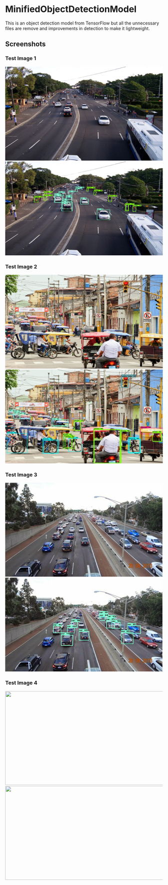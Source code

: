 # MinifiedObjectDetectionModel

This is an object detection model from TensorFlow but all the unnecessary files are remove and improvements in detection to make it lightweight.

## Screenshots

### Test Image 1
<img src="https://github.com/Vasu7052/MinifiedObjectDetectionModel/blob/master/test_images/object1.jpg" alt="" width="600" height="300">
<img src="https://github.com/Vasu7052/MinifiedObjectDetectionModel/blob/master/test_images/output1.jpg" alt="" width="600" height="300">

### Test Image 2
<img src="https://github.com/Vasu7052/MinifiedObjectDetectionModel/blob/master/test_images/object2.jpg" alt="" width="600" height="300">
<img src="https://github.com/Vasu7052/MinifiedObjectDetectionModel/blob/master/test_images/output2.jpg" alt="" width="600" height="300">

### Test Image 3
<img src="https://github.com/Vasu7052/MinifiedObjectDetectionModel/blob/master/test_images/object3.jpg" alt="" width="600" height="300">
<img src="https://github.com/Vasu7052/MinifiedObjectDetectionModel/blob/master/test_images/output3.jpg" alt="" width="600" height="300">

### Test Image 4
<img src="https://github.com/Vasu7052/MinifiedObjectDetectionModel/blob/master/test_images/object4.jpg" alt="" width="600" height="300">
<img src="https://github.com/Vasu7052/MinifiedObjectDetectionModel/blob/master/test_images/output4.jpg" alt="" width="600" height="300">
